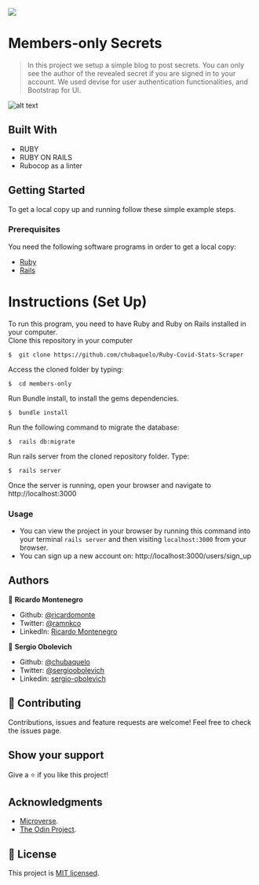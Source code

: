 ![](https://img.shields.io/badge/Microverse-blueviolet)

# Members-only Secrets

> In this project we setup a simple blog to post secrets. You can only see the author of the revealed secret if you are signed in to your account. We used devise for user authentication functionalities, and Bootstrap for UI.

![alt text](https://i.imgur.com/tOuoESu.jpg "Preview Img")

## Built With

- RUBY
- RUBY ON RAILS
- Rubocop as a linter

## Getting Started

To get a local copy up and running follow these simple example steps.

### Prerequisites

You need the following software programs in order to get a local copy:

- [Ruby](https://www.ruby-lang.org/en/downloads/)
- [Rails](http://railsinstaller.org/en)

# Instructions (Set Up)

To run this program, you need to have Ruby and Ruby on Rails installed in your computer.<br>
Clone this repository in your computer
```
$  git clone https://github.com/chubaquelo/Ruby-Covid-Stats-Scraper
```
Access the cloned folder by typing:
```
$  cd members-only
```
Run Bundle install, to install the gems dependencies.
```
$  bundle install
```
Run the following command to migrate the database:
```
$  rails db:migrate
```
Run rails server from the cloned repository folder. Type:
```
$  rails server
```
Once the server is running, open your browser and navigate to http://localhost:3000

### Usage

- You can view the project in your browser by running this command into your terminal `rails server` and then visiting `localhost:3000` from your browser.
- You can sign up a new account on: http://localhost:3000/users/sign_up

## Authors

👤 **Ricardo Montenegro**

- Github: [@ricardomonte](https://github.com/ricardomonte)
- Twitter: [@ramnkco](https://twitter.com/ramnkco)
- LinkedIn: [Ricardo Montenegro](https://www.linkedin.com/in/ricantomontenegro/)

👤 **Sergio Obolevich**

- Github: [@chubaquelo](https://github.com/chubaquelo)
- Twitter: [@sergioobolevich](https://twitter.com/SergioObolevich)
- Linkedin: [sergio-obolevich](https://www.linkedin.com/in/sergio-obolevich/)

## 🤝 Contributing

Contributions, issues and feature requests are welcome!
Feel free to check the issues page.

## Show your support

Give a ⭐️ if you like this project!

## Acknowledgments

- [Microverse](https://www.microverse.org/).
- [The Odin Project](https://www.theodinproject.com/).

## 📝 License

This project is [MIT licensed](https://github.com/chubaquelo/re-former/blob/form/LICENSE).
